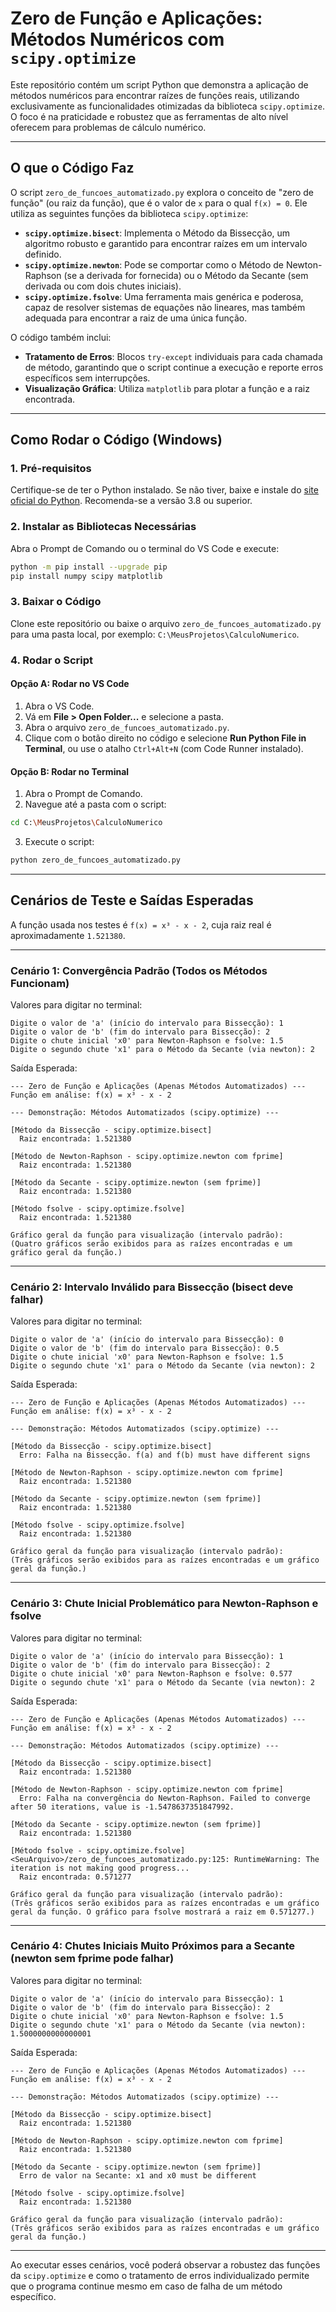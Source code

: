# Zero de Função e Aplicações: Métodos Numéricos com `scipy.optimize`

Este repositório contém um script Python que demonstra a aplicação de métodos numéricos para encontrar raízes de funções reais, utilizando exclusivamente as funcionalidades otimizadas da biblioteca `scipy.optimize`. O foco é na praticidade e robustez que as ferramentas de alto nível oferecem para problemas de cálculo numérico.

---

## O que o Código Faz

O script `zero_de_funcoes_automatizado.py` explora o conceito de "zero de função" (ou raiz da função), que é o valor de `x` para o qual `f(x) = 0`. Ele utiliza as seguintes funções da biblioteca `scipy.optimize`:

* **`scipy.optimize.bisect`**: Implementa o Método da Bissecção, um algoritmo robusto e garantido para encontrar raízes em um intervalo definido.
* **`scipy.optimize.newton`**: Pode se comportar como o Método de Newton-Raphson (se a derivada for fornecida) ou o Método da Secante (sem derivada ou com dois chutes iniciais).
* **`scipy.optimize.fsolve`**: Uma ferramenta mais genérica e poderosa, capaz de resolver sistemas de equações não lineares, mas também adequada para encontrar a raiz de uma única função.

O código também inclui:

* **Tratamento de Erros**: Blocos `try-except` individuais para cada chamada de método, garantindo que o script continue a execução e reporte erros específicos sem interrupções.
* **Visualização Gráfica**: Utiliza `matplotlib` para plotar a função e a raiz encontrada.

---

## Como Rodar o Código (Windows)

### 1. Pré-requisitos

Certifique-se de ter o Python instalado. Se não tiver, baixe e instale do [site oficial do Python](https://www.python.org). Recomenda-se a versão 3.8 ou superior.

### 2. Instalar as Bibliotecas Necessárias

Abra o Prompt de Comando ou o terminal do VS Code e execute:

```bash
python -m pip install --upgrade pip
pip install numpy scipy matplotlib
```

### 3. Baixar o Código

Clone este repositório ou baixe o arquivo `zero_de_funcoes_automatizado.py` para uma pasta local, por exemplo:
`C:\MeusProjetos\CalculoNumerico`.

### 4. Rodar o Script

#### Opção A: Rodar no VS Code

1. Abra o VS Code.
2. Vá em **File > Open Folder...** e selecione a pasta.
3. Abra o arquivo `zero_de_funcoes_automatizado.py`.
4. Clique com o botão direito no código e selecione **Run Python File in Terminal**, ou use o atalho `Ctrl+Alt+N` (com Code Runner instalado).

#### Opção B: Rodar no Terminal

1. Abra o Prompt de Comando.
2. Navegue até a pasta com o script:

```bash
cd C:\MeusProjetos\CalculoNumerico
```

3. Execute o script:

```bash
python zero_de_funcoes_automatizado.py
```

---

## Cenários de Teste e Saídas Esperadas

A função usada nos testes é `f(x) = x³ - x - 2`, cuja raiz real é aproximadamente `1.521380`.

---

### Cenário 1: Convergência Padrão (Todos os Métodos Funcionam)

Valores para digitar no terminal:

```
Digite o valor de 'a' (início do intervalo para Bissecção): 1
Digite o valor de 'b' (fim do intervalo para Bissecção): 2
Digite o chute inicial 'x0' para Newton-Raphson e fsolve: 1.5
Digite o segundo chute 'x1' para o Método da Secante (via newton): 2
```

Saída Esperada:

```
--- Zero de Função e Aplicações (Apenas Métodos Automatizados) ---
Função em análise: f(x) = x³ - x - 2

--- Demonstração: Métodos Automatizados (scipy.optimize) ---

[Método da Bissecção - scipy.optimize.bisect]
  Raiz encontrada: 1.521380

[Método de Newton-Raphson - scipy.optimize.newton com fprime]
  Raiz encontrada: 1.521380

[Método da Secante - scipy.optimize.newton (sem fprime)]
  Raiz encontrada: 1.521380

[Método fsolve - scipy.optimize.fsolve]
  Raiz encontrada: 1.521380

Gráfico geral da função para visualização (intervalo padrão):
(Quatro gráficos serão exibidos para as raízes encontradas e um gráfico geral da função.)
```

---

### Cenário 2: Intervalo Inválido para Bissecção (bisect deve falhar)

Valores para digitar no terminal:

```
Digite o valor de 'a' (início do intervalo para Bissecção): 0
Digite o valor de 'b' (fim do intervalo para Bissecção): 0.5
Digite o chute inicial 'x0' para Newton-Raphson e fsolve: 1.5
Digite o segundo chute 'x1' para o Método da Secante (via newton): 2
```

Saída Esperada:

```
--- Zero de Função e Aplicações (Apenas Métodos Automatizados) ---
Função em análise: f(x) = x³ - x - 2

--- Demonstração: Métodos Automatizados (scipy.optimize) ---

[Método da Bissecção - scipy.optimize.bisect]
  Erro: Falha na Bissecção. f(a) and f(b) must have different signs

[Método de Newton-Raphson - scipy.optimize.newton com fprime]
  Raiz encontrada: 1.521380

[Método da Secante - scipy.optimize.newton (sem fprime)]
  Raiz encontrada: 1.521380

[Método fsolve - scipy.optimize.fsolve]
  Raiz encontrada: 1.521380

Gráfico geral da função para visualização (intervalo padrão):
(Três gráficos serão exibidos para as raízes encontradas e um gráfico geral da função.)
```

---

### Cenário 3: Chute Inicial Problemático para Newton-Raphson e fsolve

Valores para digitar no terminal:

```
Digite o valor de 'a' (início do intervalo para Bissecção): 1
Digite o valor de 'b' (fim do intervalo para Bissecção): 2
Digite o chute inicial 'x0' para Newton-Raphson e fsolve: 0.577
Digite o segundo chute 'x1' para o Método da Secante (via newton): 2
```

Saída Esperada:

```
--- Zero de Função e Aplicações (Apenas Métodos Automatizados) ---
Função em análise: f(x) = x³ - x - 2

--- Demonstração: Métodos Automatizados (scipy.optimize) ---

[Método da Bissecção - scipy.optimize.bisect]
  Raiz encontrada: 1.521380

[Método de Newton-Raphson - scipy.optimize.newton com fprime]
  Erro: Falha na convergência do Newton-Raphson. Failed to converge after 50 iterations, value is -1.5478637351847992.

[Método da Secante - scipy.optimize.newton (sem fprime)]
  Raiz encontrada: 1.521380

[Método fsolve - scipy.optimize.fsolve]
<SeuArquivo>/zero_de_funcoes_automatizado.py:125: RuntimeWarning: The iteration is not making good progress...
  Raiz encontrada: 0.571277

Gráfico geral da função para visualização (intervalo padrão):
(Três gráficos serão exibidos para as raízes encontradas e um gráfico geral da função. O gráfico para fsolve mostrará a raiz em 0.571277.)
```

---

### Cenário 4: Chutes Iniciais Muito Próximos para a Secante (newton sem fprime pode falhar)

Valores para digitar no terminal:

```
Digite o valor de 'a' (início do intervalo para Bissecção): 1
Digite o valor de 'b' (fim do intervalo para Bissecção): 2
Digite o chute inicial 'x0' para Newton-Raphson e fsolve: 1.5
Digite o segundo chute 'x1' para o Método da Secante (via newton): 1.5000000000000001
```

Saída Esperada:

```
--- Zero de Função e Aplicações (Apenas Métodos Automatizados) ---
Função em análise: f(x) = x³ - x - 2

--- Demonstração: Métodos Automatizados (scipy.optimize) ---

[Método da Bissecção - scipy.optimize.bisect]
  Raiz encontrada: 1.521380

[Método de Newton-Raphson - scipy.optimize.newton com fprime]
  Raiz encontrada: 1.521380

[Método da Secante - scipy.optimize.newton (sem fprime)]
  Erro de valor na Secante: x1 and x0 must be different

[Método fsolve - scipy.optimize.fsolve]
  Raiz encontrada: 1.521380

Gráfico geral da função para visualização (intervalo padrão):
(Três gráficos serão exibidos para as raízes encontradas e um gráfico geral da função.)
```

---

Ao executar esses cenários, você poderá observar a robustez das funções da `scipy.optimize` e como o tratamento de erros individualizado permite que o programa continue mesmo em caso de falha de um método específico.
